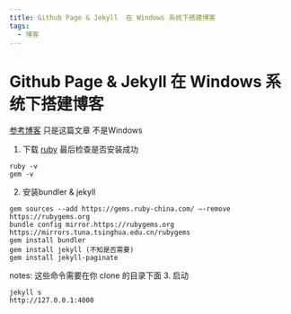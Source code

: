 ```yaml
---
title: Github Page & Jekyll  在 Windows 系统下搭建博客 
tags:
  - 博客
---
```

# Github Page & Jekyll  在 Windows 系统下搭建博客 
[参考博客](https://xiaowangye.org/posts/how-to-build-your-own-github-blog-site-with-huxpro/)
只是这篇文章 不是Windows

1. 下载 [ruby](https://rubyinstaller.org/downloads/) 最后检查是否安装成功 
``` 
ruby -v
gem -v
```
2. 安装bundler & jekyll
```
gem sources --add https://gems.ruby-china.com/ –-remove https://rubygems.org
bundle config mirror.https://rubygems.org https://mirrors.tuna.tsinghua.edu.cn/rubygems
gem install bundler
gem install jekyll (不知是否需要)
gem install jekyll-paginate
```
notes: 这些命令需要在你 clone 的目录下面
3. 启动
```
jekyll s
http://127.0.0.1:4000 
```

